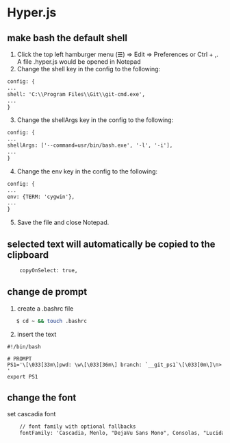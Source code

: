 # Hyper.js

## make bash the default shell

1. Click the top left hamburger menu (☰) => Edit => Preferences or Ctrl + ,. A file .hyper.js would be opened in Notepad
2. Change the shell key in the config to the following:
```xml
config: {
...
shell: 'C:\\Program Files\\Git\\git-cmd.exe',
...
}
```
3. Change the shellArgs key in the config to the following:
```xml
config: {
...
shellArgs: ['--command=usr/bin/bash.exe', '-l', '-i'],
...
}
```
4. Change the env key in the config to the following:
```xml
config: {
...
env: {TERM: 'cygwin'},
...
}
```
5. Save the file and close Notepad.

## selected text will automatically be copied to the clipboard
```xml
    copyOnSelect: true,
```

## change de prompt

1. create a .bashrc file
```sh
   $ cd ~ && touch .bashrc
```
2. insert the text
```
#!/bin/bash

# PROMPT
PS1='\[\033[33m\]pwd: \w\[\033[36m\] branch: `__git_ps1`\[\033[0m\]\n> '
export PS1
```

## change the font

set cascadia font
```xml
    // font family with optional fallbacks
    fontFamily: 'Cascadia, Menlo, "DejaVu Sans Mono", Consolas, "Lucida Console", monospace',
```
